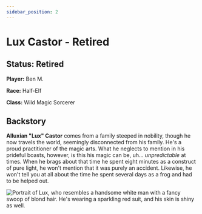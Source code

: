```yaml
---
sidebar_position: 2
---
```


# Lux Castor - Retired

## Status: Retired

**Player:** Ben M.

**Race:** Half-Elf

**Class:** Wild Magic Sorcerer

## Backstory

**Alluxian "Lux" Castor** comes from a family steeped in nobility, though he now travels the world, seemingly disconnected from his family. He's a proud practitioner of the magic arts. What he neglects to mention in his prideful boasts, however, is this his magic can be, uh… *unpredictable* at times. When he brags about that time he spent eight minutes as a construct of pure light, he won't mention that it was purely an accident. Likewise, he won't tell you at all about the time he spent several days as a frog and had to be helped out.

![Portrait of Lux, who resembles a handsome white man with a fancy swoop of blond hair. He's wearing a sparkling red suit, and his skin is shiny as well.](/img/characters/lux.png)
